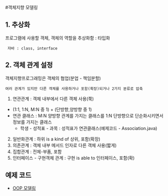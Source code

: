 #객체지향 모델링

## 1. 추상화
프로그램에 사용할 객체, 객체의 역할을 추상화함 : 타입화
````
 자바 : class, interface 
````

## 2. 객체 관계 설정
객체지향프로그래밍은 객체의 협업(분업 - 책임분할) 
````
여러 관계가 있지만 다른 객체를 사용하거나 포함(확장)되거나 2가지 분류로 압축
````

1. 연관관계 : 객체 내부에서 다른 객체 사용(쭉)
* (1:1, 1:N, M:N 중 1) + (단방향,양방향 중 1)
* 연관 클래스 : M:N 양방향 관계를 가지는 클래스를 1:N 단방향으로 단순화시키면서 정보를 가지는 클래스
  * 학생 - 성적표 - 과목 : 성적표가 연관클래스(예제코드 - Association.java)
 
2. 일반화관계 : 하위 is a kind of 상위, 포함(확장)
3. 의존관계 : 객체 내부 메서드 인자로 다른 객체 사용(짧게)
4. 집합관계 : 전체-부품, 포함 
5. 인터페이스 - 구현객체 관계 : 구현 is able to 인터페이스, 포함(확)


## 예제 코드
* [OOP 모델링]()